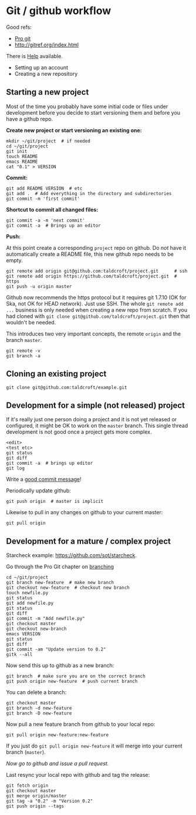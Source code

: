 Git / github workflow
=====================

Good refs:

- [Pro git](http://git-scm.com/book)
- http://gitref.org/index.html

There is [Help](https://help.github.com/) available.

- Setting up an account
- Creating a new repository

Starting a new project
----------------------------

Most of the time you probably have some initial code or files
under development before you decide to start versioning them
and before you have a github repo.

**Create new project or start versioning an existing one:**

    mkdir ~/git/project  # if needed
    cd ~/git/project
    git init
    touch README
    emacs README
    cat "0.1" > VERSION

**Commit:**

    git add README VERSION  # etc
    git add .  # Add everything in the directory and subdirectories
    git commit -m 'first commit'

**Shortcut to commit all changed files:**

    git commit -a -m 'next commit'
    git commit -a  # Brings up an editor

**Push:**

At this point create a corresponding `project` repo on github.
Do *not* have it automatically create a README file, this new
github repo needs to be empty.

    git remote add origin git@github.com:taldcroft/project.git      # ssh
    git remote add origin https://github.com/taldcroft/project.git  # https
    git push -u origin master

Github now recommends the https protocol but it requires git 1.7.10 (OK for
Ska, not OK for HEAD network).  Just use SSH.  The whole `git remote add ...`
business is only needed when creating a new repo from scratch.  If you had
cloned with `git clone git@github.com/taldcroft/project.git` then that wouldn't
be needed.

This introduces two very important concepts, the remote `origin` and the
branch `master`.

    git remote -v
    git branch -a

Cloning an existing project
---------------------------

    git clone git@github.com:taldcroft/example.git

Development for a simple (not released) project
---------------------------------------------------

If it's really just one person doing a project and it is not yet
released or configured, it might be OK to work on the `master` branch.
This single thread development is not good once a project gets
more complex.

    <edit>
    <test etc>
    git status
    git diff
    git commit -a  # brings up editor
    git log

Write a [good commit message](http://tbaggery.com/2008/04/19/a-note-about-git-commit-messages.html)!

Periodically update github:

    git push origin  # master is implicit

Likewise to pull in any changes on github to your current master:

    git pull origin

Development for a mature / complex project
--------------------------------------------

Starcheck example: https://github.com/sot/starcheck.

Go through the Pro Git chapter on
[branching](http://git-scm.com/book/en/Git-Branching-Basic-Branching-and-Merging)

    cd ~/git/project
    git branch new-feature  # make new branch
    git checkout new-feature  # checkout new branch
    touch newfile.py
    git status
    git add newfile.py
    git status
    git diff
    git commit -m "Add newfile.py"
    git checkout master
    git checkout new-branch
    emacs VERSION
    git status
    git diff
    git commit -am "Update version to 0.2"
    gitk --all

Now send this up to github as a new branch:

    git branch  # make sure you are on the correct branch
    git push origin new-feature  # push current branch

You can delete a branch:

    git checkout master
    git branch -d new-feature
    git branch -D new-feature

Now pull a new feature branch from github to your local repo:

    git pull origin new-feature:new-feature

If you just do `git pull origin new-feature` it will merge into your current
branch (`master`).

*Now go to github and issue a pull request.*

Last resync your local repo with github and tag the release:

    git fetch origin
    git checkout master
    git merge origin/master
    git tag -a "0.2" -m "Version 0.2"
    git push origin --tags
